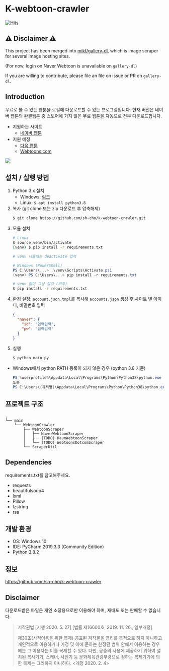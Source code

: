 # K-webtoon-crawler
[![Hits](https://hits.seeyoufarm.com/api/count/incr/badge.svg?url=https%3A%2F%2Fgithub.com%2Fsh-cho%2Fk-webtoon-crawler)](https://hits.seeyoufarm.com)

## ⚠️ Disclaimer ⚠️
This project has been merged into [mikf/gallery-dl](https://github.com/mikf/gallery-dl), which is image scraper for several image hosting sites.

(For now, login on Naver Webtoon is unavailable on `gallery-dl`)

If you are willing to contribute, please file an file on issue or PR on `gallery-dl`.

## Introduction
무료로 볼 수 있는 웹툰을 로컬에 다운로드할 수 있는 프로그램입니다. 현재 버전은 네이버 웹툰의 완결웹툰 중
스토어에 가지 않은 무료 웹툰을 자동으로 전부 다운로드합니다.


* 지원하는 사이트
    * [네이버 웹툰](https://comic.naver.com/index.nhn)
* 지원 예정
    * [다음 웹툰](http://webtoon.daum.net/)
    * [Webtoons.com](https://www.webtoons.com/en/)

![](header.jpg)


## 설치 / 실행 방법
1. Python 3.x 설치
   * Windows: [링크](https://www.python.org/)
   * Linux: ```$ apt install python3.8```
1. 복사 (git clone 또는 zip 다운로드 후 압축해제)
   ```sh
   $ git clone https://github.com/sh-cho/k-webtoon-crawler.git
   ```
1. 모듈 설치
   ```sh
   # Linux
   $ source venv/bin/activate
   (venv) $ pip install -r requirements.txt
   
   # venv 나올때는 deactivate 입력
   ```
   ```PowerShell
   # Windows (PowerShell)
   PS C:\Users\...> .\venv\Scripts\Activate.ps1
   (venv) PS C:\Users\...> pip install -r requirements.txt
   ```
   ```sh
   # venv 없이 그냥 설치 (비추)
   $ pip install -r requirements.txt
   ```
1. 환경 설정: ```account.json.tmpl```를 복사해 ```accounts.json``` 생성 후 사이트 별 아이디, 비밀번호 입력
   ```JSON
   {
     "naver": {
       "id": "입력입력",
       "pw": "입력입력"
     }
   }
   ```
1. 실행
   ```sh
   $ python main.py
   ```
* Windows에서 python PATH 등록이 되지 않은 경우 (python 3.8 기준)
   ```PowerShell
   PS %userprofile%\Appdata\Local\Programs\Python\Python38\python.exe main.py
   또는
   PS C:\Users\{유저명}\Appdata\Local\Programs\Python\Python38\python.exe main.py
   ```


## 프로젝트 구조
    .
    └── main
        └── WebtoonCrawler
            ├── WebtoonScraper
            │   ├── NaverWebtoonScraper
            │   ├── (TODO) DaumWebtoonScraper
            │   └── (TODO) WebtoonsDotcomScraper
            └── ScraperUtil


## Dependencies
requirements.txt를 참고해주세요.
* requests
* beautifulsoup4
* lxml
* Pillow
* lzstring
* rsa


## 개발 환경
* OS: Windows 10
* IDE: PyCharm 2019.3.3 (Community Edition)
* Python 3.8.2


## 정보
<https://github.com/sh-cho/k-webtoon-crawler>


## Disclaimer
다운로드받은 파일은 개인 소장용으로만 이용해야 하며, 재배포 또는 판매할 수 없습니다.

> 저작권법 [시행 2020. 5. 27] [법률 제16600호, 2019. 11. 26., 일부개정]
> 
> 제30조(사적이용을 위한 복제) 공표된 저작물을 영리를 목적으로 하지 아니하고 개인적으로 이용하거나
> 가정 및 이에 준하는 한정된 범위 안에서 이용하는 경우에는 그 이용자는 이를 복제할 수 있다. 다만,
> 공중의 사용에 제공하기 위하여 설치된 복사기기, 스캐너, 사진기 등 문화체육관광부령으로 정하는
> 복제기기에 의한 복제는 그러하지 아니하다. <개정 2020. 2. 4>
